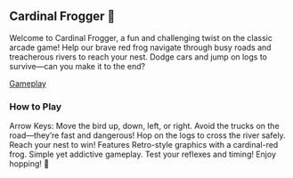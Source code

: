 ## Cardinal Frogger 🐸
Welcome to Cardinal Frogger, a fun and challenging twist on the classic arcade game! Help our brave red frog navigate through busy roads and treacherous rivers to reach your nest. Dodge cars and jump on logs to survive—can you make it to the end?

[Gameplay](gameplay.gif)


### How to Play
Arrow Keys: Move the bird up, down, left, or right.
Avoid the trucks on the road—they’re fast and dangerous!
Hop on the logs to cross the river safely.
Reach your nest to win!
Features
Retro-style graphics with a cardinal-red frog.
Simple yet addictive gameplay.
Test your reflexes and timing!
Enjoy hopping! 🐸
